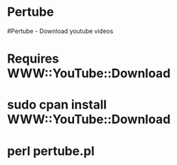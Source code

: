 # Pertube
#Pertube - Download youtube videos

# Requires WWW::YouTube::Download
# sudo cpan install WWW::YouTube::Download
# perl pertube.pl


